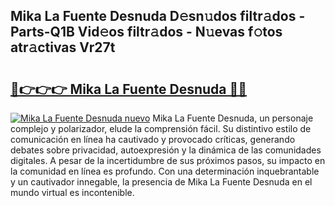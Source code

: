 ## Mika La Fuente Desnuda D𝚎sn𝚞dos filtr𝚊dos - Parts-Q1B Vid𝚎os filtr𝚊dos - N𝚞evas f𝚘tos atr𝚊ctivas Vr27t

# <h2><a href="http://mb2udh.tromn.icu/?c=Mika+La+Fuente+Desnuda">🔗👉👉👉 Mika La Fuente Desnuda 🔗🔗</a></h2>

[![Mika La Fuente Desnuda nuevo](https://i.imgur.com/pEAQMta.gif)](http://mb2udh.tromn.icu/?c=Mika+La+Fuente+Desnuda)
Mika La Fuente Desnuda, un personaje complejo y polarizador, elude la comprensión fácil. Su distintivo estilo de comunicación en línea ha cautivado y provocado críticas, generando debates sobre privacidad, autoexpresión y la dinámica de las comunidades digitales. A pesar de la incertidumbre de sus próximos pasos, su impacto en la comunidad en línea es profundo. Con una determinación inquebrantable y un cautivador innegable, la presencia de Mika La Fuente Desnuda en el mundo virtual es incontenible.
